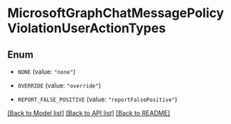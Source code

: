 # MicrosoftGraphChatMessagePolicyViolationUserActionTypes

## Enum


* `NONE` (value: `"none"`)

* `OVERRIDE` (value: `"override"`)

* `REPORT_FALSE_POSITIVE` (value: `"reportFalsePositive"`)


[[Back to Model list]](../README.md#documentation-for-models) [[Back to API list]](../README.md#documentation-for-api-endpoints) [[Back to README]](../README.md)


